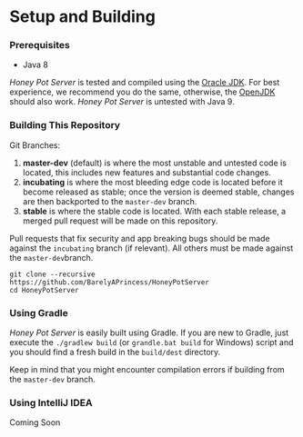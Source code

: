 # Setup and Building

### Prerequisites

* Java 8

_Honey Pot Server_ is tested and compiled using the [Oracle JDK](http://oracle.com/technetwork/java/javase/downloads). For best experience, we recommend you do the same, otherwise, the [OpenJDK](http://openjdk.java.net/) should also work. _Honey Pot Server_ is untested with Java 9.

### Building This Repository

Git Branches:

1. **master-dev** \(default\) is where the most unstable and untested code is located, this includes new features and substantial code changes.
2. **incubating** is where the most bleeding edge code is located before it become released as stable; once the version is deemed stable, changes are then backported to the `master-dev` branch.
3. **stable** is where the stable code is located. With each stable release, a merged pull request will be made on this repository.

Pull requests that fix security and app breaking bugs should be made against the `incubating` branch \(if relevant\). All others must be made against the `master-dev`branch.

```text
git clone --recursive https://github.com/BarelyAPrincess/HoneyPotServer
cd HoneyPotServer
```

### Using Gradle

_Honey Pot Server_ is easily built using Gradle. If you are new to Gradle, just execute the `./gradlew build` \(or `grandle.bat build` for Windows\) script and you should find a fresh build in the `build/dest` directory.

Keep in mind that you might encounter compilation errors if building from the `master-dev` branch.

### Using IntelliJ IDEA

Coming Soon



